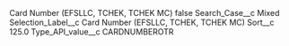 <?xml version="1.0" encoding="UTF-8"?>
<CustomMetadata xmlns="http://soap.sforce.com/2006/04/metadata" xmlns:xsi="http://www.w3.org/2001/XMLSchema-instance" xmlns:xsd="http://www.w3.org/2001/XMLSchema">
    <label>Card Number (EFSLLC, TCHEK, TCHEK MC)</label>
    <protected>false</protected>
    <values>
        <field>Search_Case__c</field>
        <value xsi:type="xsd:string">Mixed</value>
    </values>
    <values>
        <field>Selection_Label__c</field>
        <value xsi:type="xsd:string">Card Number (EFSLLC, TCHEK, TCHEK MC)</value>
    </values>
    <values>
        <field>Sort__c</field>
        <value xsi:type="xsd:double">125.0</value>
    </values>
    <values>
        <field>Type_API_value__c</field>
        <value xsi:type="xsd:string">CARDNUMBEROTR</value>
    </values>
</CustomMetadata>
